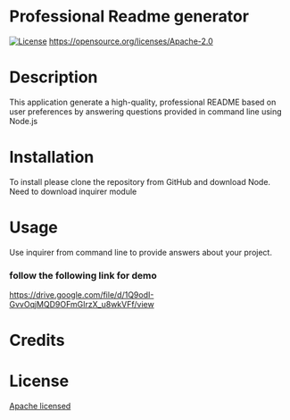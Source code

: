 # Professional Readme generator

  [![License](https://img.shields.io/badge/License-Apache_2.0-blue.svg)](https://opensource.org/licenses/Apache-2.0)
  https://opensource.org/licenses/Apache-2.0
  # Description
 This application generate a high-quality, professional README based on user preferences by answering questions provided in command line using Node.js 
  
  # Installation
  To install please clone the repository from GitHub and download Node. Need to download inquirer module
 
  
  # Usage
 Use inquirer from command line to provide answers about your project.
 ### follow the following link for demo
 https://drive.google.com/file/d/1Q9odI-GvvOqjMQD9OFmGIrzX_u8wkVFf/view

  
  # Credits
  
  
  # License
  [Apache licensed](https://opensource.org/licenses/Apache-2.0) 
